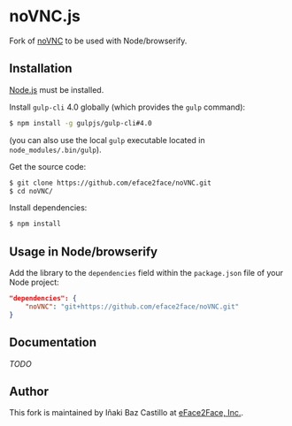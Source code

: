 # noVNC.js

Fork of [noVNC](https://github.com/kanaka/noVNC) to be used with Node/browserify.


## Installation

[Node.js](http://nodejs.org) must be installed.

Install `gulp-cli` 4.0 globally (which provides the `gulp` command):

```bash
$ npm install -g gulpjs/gulp-cli#4.0
```

(you can also use the local `gulp` executable located in `node_modules/.bin/gulp`).

Get the source code:

```bash
$ git clone https://github.com/eface2face/noVNC.git
$ cd noVNC/
```

Install dependencies:

```bash
$ npm install
```


## Usage in Node/browserify

Add the library to the `dependencies` field within the `package.json` file of your Node project:

```json
"dependencies": {
    "noVNC": "git+https://github.com/eface2face/noVNC.git"
}
```


## Documentation

*TODO*


## Author

This fork is maintained by Iñaki Baz Castillo at [eFace2Face, Inc.](http://eface2face.com).
